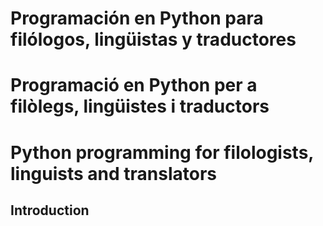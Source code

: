# Programación en Python para filólogos, lingüistas y traductores
# Programació en Python per a filòlegs, lingüistes i traductors
# Python programming for filologists, linguists and translators

## Introduction

